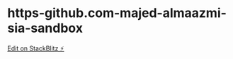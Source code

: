 # https-github.com-majed-almaazmi-sia-sandbox

[Edit on StackBlitz ⚡️](https://stackblitz.com/edit/js-3tazrt)